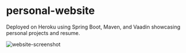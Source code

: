 # personal-website
Deployed on Heroku using Spring Boot, Maven, and Vaadin showcasing personal projects and resume.

![website-screenshot](https://user-images.githubusercontent.com/75146524/180790137-0d9d69fd-3b78-4015-8e30-0a7a3e16d132.PNG)
